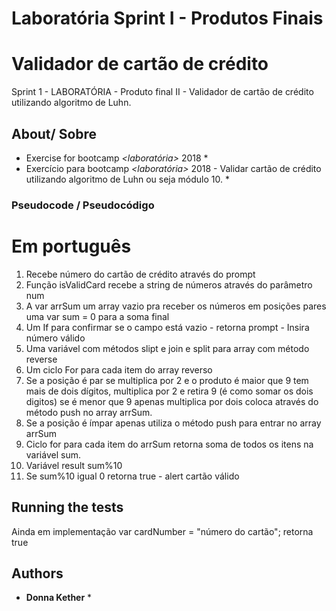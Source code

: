 # Laboratória Sprint I - Produtos Finais

# Validador de cartão de crédito

Sprint 1 - LABORATÓRIA - Produto final II - Validador de cartão de crédito utilizando algoritmo de Luhn.

## About/ Sobre

* Exercise for bootcamp *<laboratória>* 2018 *
* Exercício para bootcamp *<laboratória>* 2018 - Validar cartão de crédito utilizando algoritmo de Luhn ou seja módulo 10. *

### Pseudocode / Pseudocódigo

Em português
===================

1. Recebe número do cartão de crédito através do prompt
2. Função isValidCard recebe a string de números através do parâmetro num
3. A var arrSum um array vazio pra receber os números em posições pares uma var sum = 0 para a soma final
4. Um If para confirmar se o campo está vazio - retorna prompt - Insira número válido
5. Uma variável com métodos slipt e join e split para array com método reverse
6. Um ciclo For para cada item do array reverso
7. Se a posição é par se multiplica por 2 e o produto é maior que 9 tem mais de dois dígitos, multiplica por 2 e retira 9 (é como somar os dois digitos) se é menor que 9 apenas multiplica por dois coloca através do método push no array arrSum.
8. Se a posição é ímpar apenas utiliza o método push para entrar no array arrSum
9. Ciclo for para cada item do arrSum retorna soma de todos os itens na variável sum.
10. Variável result sum%10
11. Se sum%10 igual 0 retorna true - alert cartão válido


## Running the tests

Ainda em implementação
var cardNumber = "número do cartão";
retorna true

## Authors

 * **Donna Kether** *

